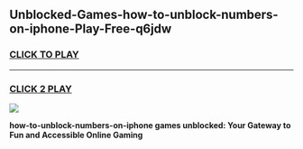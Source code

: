 
## Unblocked-Games-how-to-unblock-numbers-on-iphone-Play-Free-q6jdw
<h3>
<a href="https://premium76.site?title=how-to-unblock-numbers-on-iphone&ref=10A">CLICK TO PLAY</a></h3>
<hr>

<h3>
<a href="https://premium76.site?title=how-to-unblock-numbers-on-iphone&ref=10A">CLICK 2 PLAY</a>
  
</h3>

<a href="https://premium76.site?title=how-to-unblock-numbers-on-iphone&ref=10A"><img src="https://clearcache.store/games.png"></a>


**how-to-unblock-numbers-on-iphone games unblocked: Your Gateway to Fun and Accessible Online Gaming**
